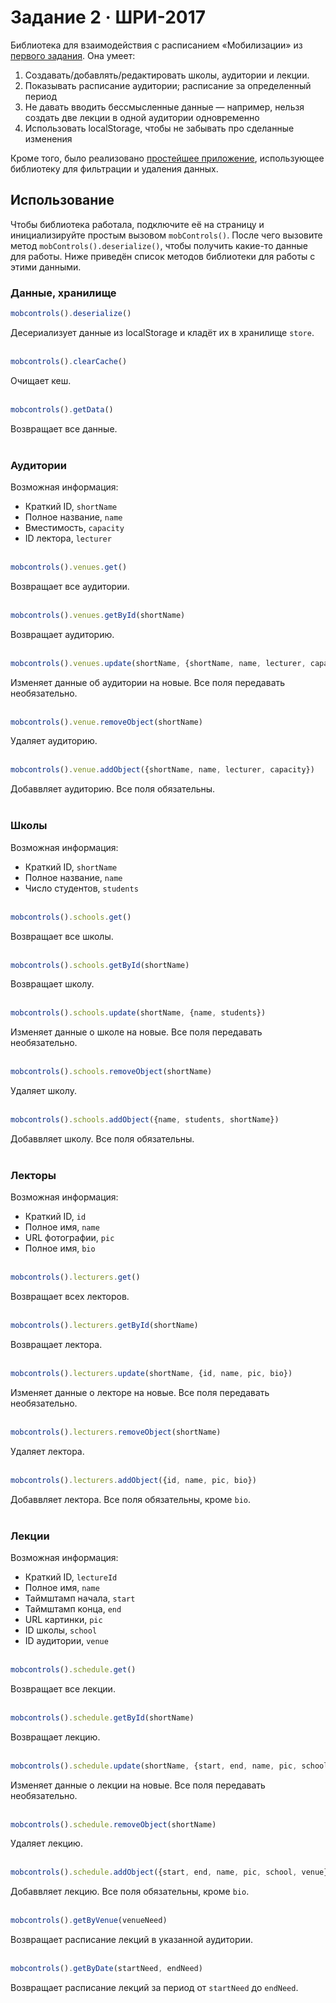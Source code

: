 # Задание 2  ·  ШРИ-2017
Библиотека для взаимодействия с расписанием «Мобилизации» из [первого задания](http://github.com/vanya-klimenko/shri-task-1). Она умеет:
1. Создавать/добавлять/редактировать школы, аудитории и лекции.
2. Показывать расписание аудитории; расписание за определенный период
3. Не давать вводить бессмысленные данные — например, нельзя создать две лекции в одной аудитории одновременно
4. Использовать localStorage, чтобы не забывать про сделанные изменения  
  
Кроме того, было реализовано [простейшее приложение](http://vanyaklimenko.ru/shri-task-2/test.html), использующее библиотеку для фильтрации и удаления данных.

## Использование
Чтобы библиотека работала, подключите её на страницу и инициализируйте простым вызовом `mobControls()`. После чего вызовите метод `mobControls().deserialize()`, чтобы получить какие-то данные для работы. Ниже приведён список методов библиотеки для работы с этими данными.

### Данные, хранилище


```javascript
mobcontrols().deserialize()
```
Десериализует данные из localStorage и кладёт их в хранилище `store`.
<br><br>
```javascript
mobcontrols().clearCache()
```
Очищает кеш.
<br><br>
```javascript
mobcontrols().getData()
```
Возвращает все данные.
<br><br>



### Аудитории
Возможная информация:
- Краткий ID, `shortName`
- Полное название, `name`
- Вместимость, `capacity`
- ID лектора, `lecturer`
<br><br>
```javascript
mobcontrols().venues.get()
```
Возвращает все аудитории.
<br><br>
```javascript
mobcontrols().venues.getById(shortName)
```
Возвращает аудиторию.
<br><br>
```javascript
mobcontrols().venues.update(shortName, {shortName, name, lecturer, capacity})
```
Изменяет данные об аудитории на новые. Все поля передавать необязательно.
<br><br>

```javascript
mobcontrols().venue.removeObject(shortName)
```
Удаляет аудиторию.
<br><br>
```javascript
mobcontrols().venue.addObject({shortName, name, lecturer, capacity})
```
Добаввляет аудиторию. Все поля обязательны.
<br><br>



### Школы
Возможная информация:
- Краткий ID, `shortName`
- Полное название, `name`
- Число студентов, `students`
<br><br>
```javascript
mobcontrols().schools.get()
```
Возвращает все школы.
<br><br>
```javascript
mobcontrols().schools.getById(shortName)
```
Возвращает школу.
<br><br>
```javascript
mobcontrols().schools.update(shortName, {name, students})
```
Изменяет данные о школе на новые. Все поля передавать необязательно.
<br><br>
```javascript
mobcontrols().schools.removeObject(shortName)
```
Удаляет школу.
<br><br>
```javascript
mobcontrols().schools.addObject({name, students, shortName})
```
Добаввляет школу. Все поля обязательны.
<br><br>



### Лекторы 
Возможная информация:
- Краткий ID, `id`
- Полное имя, `name`
- URL фотографии, `pic`
- Полное имя, `bio`
<br><br>
```javascript
mobcontrols().lecturers.get()
```
Возвращает всех лекторов.
<br><br>
```javascript
mobcontrols().lecturers.getById(shortName)
```
Возвращает лектора.
<br><br>
```javascript
mobcontrols().lecturers.update(shortName, {id, name, pic, bio})
```
Изменяет данные о лекторе на новые. Все поля передавать необязательно.
<br><br>
```javascript
mobcontrols().lecturers.removeObject(shortName)
```
Удаляет лектора.
<br><br>
```javascript
mobcontrols().lecturers.addObject({id, name, pic, bio})
```
Добаввляет лектора. Все поля обязательны, кроме `bio`.
<br><br>


### Лекции
Возможная информация:
- Краткий ID, `lectureId`
- Полное имя, `name`
- Таймштамп начала, `start`
- Таймштамп конца, `end`
- URL картинки, `pic`
- ID школы, `school`
- ID аудитории, `venue`
<br><br>
```javascript
mobcontrols().schedule.get()
```
Возвращает все лекции.
<br><br>
```javascript
mobcontrols().schedule.getById(shortName)
```
Возвращает лекцию.
<br><br>
```javascript
mobcontrols().schedule.update(shortName, {start, end, name, pic, school, venue})
```
Изменяет данные о лекции на новые. Все поля передавать необязательно.
<br><br>
```javascript
mobcontrols().schedule.removeObject(shortName)
```
Удаляет лекцию.
<br><br>
```javascript
mobcontrols().schedule.addObject({start, end, name, pic, school, venue})
```
Добаввляет лекцию. Все поля обязательны, кроме `bio`.
<br><br>
```javascript
mobcontrols().getByVenue(venueNeed)
```
Возвращает расписание лекций в указанной аудитории.
<br><br>
```javascript
mobcontrols().getByDate(startNeed, endNeed)
```
Возвращает расписание лекций за период от `startNeed` до `endNeed`.
